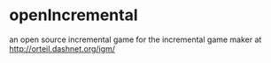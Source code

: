 # openIncremental
an open source incremental game for the incremental game maker at http://orteil.dashnet.org/igm/
